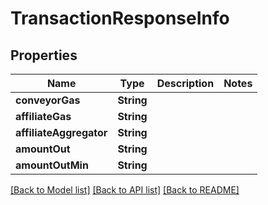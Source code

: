 # TransactionResponseInfo

## Properties
Name | Type | Description | Notes
------------ | ------------- | ------------- | -------------
**conveyorGas** | **String** |  | 
**affiliateGas** | **String** |  | 
**affiliateAggregator** | **String** |  | 
**amountOut** | **String** |  | 
**amountOutMin** | **String** |  | 

[[Back to Model list]](../README.md#documentation-for-models) [[Back to API list]](../README.md#documentation-for-api-endpoints) [[Back to README]](../README.md)


